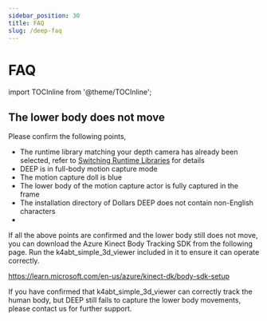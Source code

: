 ```yaml
---
sidebar_position: 30
title: FAQ
slug: /deep-faq
---	
```


# FAQ

import TOCInline from '@theme/TOCInline';

<TOCInline toc={toc} />

## The lower body does not move

Please confirm the following points,

- The runtime library matching your depth camera has already been selected, refer to [Switching Runtime Libraries](/Dollars-DEEP/ilbraries) for details
- DEEP is in full-body motion capture mode
- The motion capture doll is blue
- The lower body of the motion capture actor is fully captured in the frame
- The installation directory of Dollars DEEP does not contain non-English characters
- 
If all the above points are confirmed and the lower body still does not move, you can download the Azure Kinect Body Tracking SDK from the following page. Run the k4abt_simple_3d_viewer included in it to ensure it can operate correctly.

https://learn.microsoft.com/en-us/azure/kinect-dk/body-sdk-setup

If you have confirmed that k4abt_simple_3d_viewer can correctly track the human body, but DEEP still fails to capture the lower body movements, please contact us for further support.
